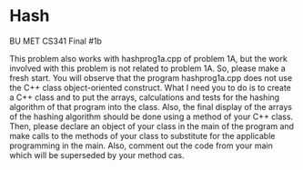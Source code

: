 # Hash
BU MET CS341 Final #1b

This problem also works with hashprog1a.cpp of problem 1A, but the work involved with this problem is not related to problem 1A.  So, please make a fresh start.  You will observe that the program hashprog1a.cpp does not use the C++ class object-oriented construct. What I need you to do is to create a C++ class and to put the arrays, calculations and tests for the hashing algorithm of that program into the class.  Also, the final display of the arrays of the hashing algorithm should be done using a method of your C++ class.  Then, please declare an object of your class in the main of the program and make calls to the methods of your class to substitute for the applicable programming in the main.  Also, comment out the code from your main which will be superseded by your method cas.
